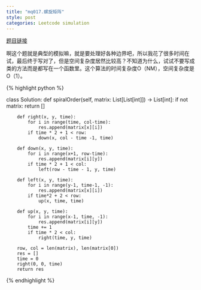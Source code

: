 ```yaml
---
title: "mq017.螺旋矩阵"
style: post
categories: Leetcode simulation
---
```


[题目链接](https://leetcode-cn.com/problems/spiral-matrix/)

 啊这个题就是典型的模拟嘛，就是要处理好各种边界吧，所以我花了很多时间在试，最后终于写对了，但是空间复杂度居然比较高？不知道为什么，试试不要写成类的方法而是都写在一个函数里。这个算法的时间复杂度O（NM），空间复杂度是O（1）。

{% highlight python %}

class Solution:
    def spiralOrder(self, matrix: List[List[int]]) -> List[int]:
        if not matrix:
            return []

        def right(x, y, time):
            for i in range(time, col-time):
                res.append(matrix[x][i])
            if time * 2 + 1 < row:
                down(x, col - time -1, time)

        def down(x, y, time):
            for i in range(x+1, row-time):
                res.append(matrix[i][y])
            if time * 2 + 1 < col:
                left(row - time - 1, y, time)
        
        def left(x, y, time):
            for i in range(y-1, time-1, -1):
                res.append(matrix[x][i])
            if time*2 + 2 < row:
                up(x, time, time)
            
        def up(x, y, time):
            for i in range(x-1, time, -1):
                res.append(matrix[i][y])
            time += 1
            if time * 2 < col:
                right(time, y, time)

        row, col = len(matrix), len(matrix[0])
        res = []
        time = 0
        right(0, 0, time)
        return res

{% endhighlight %}

